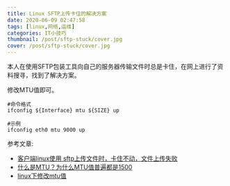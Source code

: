 ```yaml
---
title: Linux SFTP上传卡住的解决方案
date: 2020-06-09 02:47:58
tags: [linux,网络,运维]
categories: IT小技巧
thumbnail: /post/sftp-stuck/cover.jpg
cover: /post/sftp-stuck/cover.jpg
---
```

本人在使用SFTP包装工具向自己的服务器传输文件时总是卡住，在网上进行了资料搜寻，找到了解决方案。
<!-- more -->
修改MTU值即可。
```shell
#命令格式
ifconfig ${Interface} mtu ${SIZE} up

#示例
ifconfig eth0 mtu 9000 up
```

参考文章:
* [客户端linux使用 sftp上传文件时，卡住不动，文件上传失败](https://www.jianshu.com/p/3aa5ddf6d567)
* [什么是MTU？为什么MTU值普遍都是1500](https://blog.csdn.net/passionkk/article/details/100538418)
* [linux下修改mtu值](https://blog.csdn.net/weicao1990/article/details/52227896)